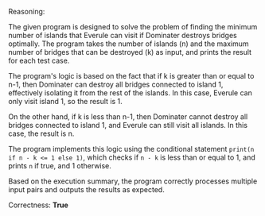 Reasoning:

The given program is designed to solve the problem of finding the minimum number of islands that Everule can visit if Dominater destroys bridges optimally. The program takes the number of islands (n) and the maximum number of bridges that can be destroyed (k) as input, and prints the result for each test case.

The program's logic is based on the fact that if k is greater than or equal to n-1, then Dominater can destroy all bridges connected to island 1, effectively isolating it from the rest of the islands. In this case, Everule can only visit island 1, so the result is 1.

On the other hand, if k is less than n-1, then Dominater cannot destroy all bridges connected to island 1, and Everule can still visit all islands. In this case, the result is n.

The program implements this logic using the conditional statement `print(n if n - k <= 1 else 1)`, which checks if `n - k` is less than or equal to 1, and prints `n` if true, and 1 otherwise.

Based on the execution summary, the program correctly processes multiple input pairs and outputs the results as expected.

Correctness: **True**